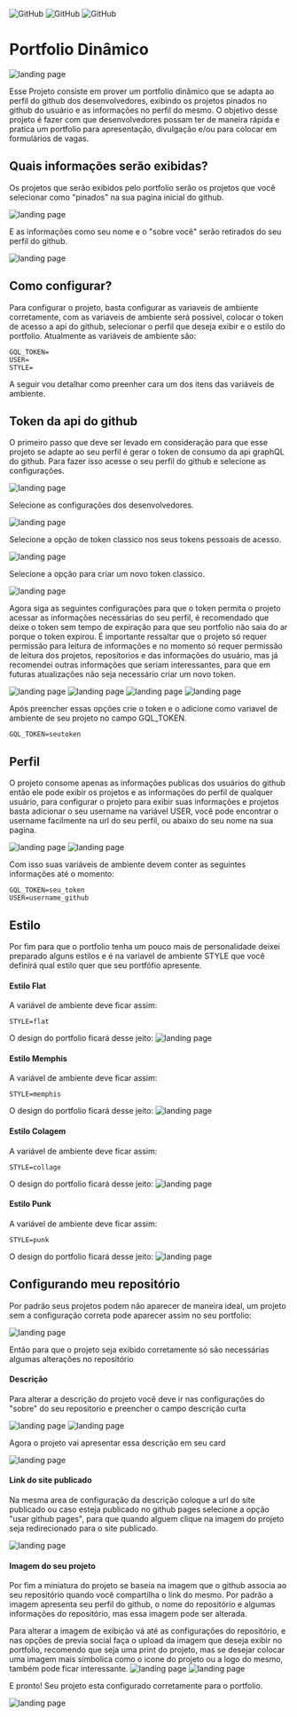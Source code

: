 ![GitHub](https://img.shields.io/github/license/vimigueloli/Portfolio?color=4e8dec) 
![GitHub](https://img.shields.io/badge/-React-4e8dec?)
![GitHub](https://img.shields.io/badge/-Typescript-4e8dec?)

# Portfolio Dinâmico

![landing page](./public/prints/flat.png)

Esse Projeto consiste em prover um portfolio dinâmico que se adapta ao perfil do github dos desenvolvedores, exibindo os projetos pinados no github do usuário e as informações no perfil do mesmo. O objetivo desse projeto é fazer com que desenvolvedores possam ter de maneira rápida e pratica um portfolio para apresentação, divulgação e/ou para colocar em formulários de vagas.

## Quais informações serão exibidas?

Os projetos que serão exibidos pelo portfolio serão os projetos que você selecionar como "pinados" na sua pagina inicial do github.

![landing page](./public/prints/src_1.png)

E as informações como seu nome e o "sobre você" serão retirados do seu perfil do github.

![landing page](./public/prints/src_2.png)


## Como configurar?

Para configurar o projeto, basta configurar as variaveis de ambiente corretamente, com as variaveis de ambiente será possivel, colocar o token de acesso a api do github, selecionar o perfil que deseja exibir e o estilo do portfolio. Atualmente as variáveis de ambiente são:

```env
GQL_TOKEN=
USER=
STYLE=
```

A seguir vou detalhar como preenher cara um dos itens das variáveis de ambiente.



## Token da api do github

O primeiro passo que deve ser levado em consideração para que esse projeto se adapte ao seu perfil é gerar o token de consumo da api graphQL do github. Para fazer isso acesse o seu perfil do github e selecione as configurações.

![landing page](./public/prints/key_step_1.png)

Selecione as configurações dos desenvolvedores.

![landing page](./public/prints/key_step_2.png)

Selecione a opção de token classico nos seus tokens pessoais de acesso.

![landing page](./public/prints/key_step_3.png)

Selecione a opção para criar um novo token classico.

![landing page](./public/prints/key_step_4.png)

Agora siga as seguintes configurações para que o token permita o projeto acessar as informações necessárias do seu perfil, é recomendado que deixe o token sem tempo de expiração para que seu portfolio não saia do ar porque o token expirou. É importante ressaltar que o projeto só requer permissão para leitura de informações e no momento só requer permissão de leitura dos projetos, repositorios e das informações do usuário, mas já recomendei outras informações que seriam interessantes, para que em futuras atualizações não seja necessário criar um novo token. 

![landing page](./public/prints/key_step_5.png)
![landing page](./public/prints/key_step_6.png)
![landing page](./public/prints/key_step_7.png)
![landing page](./public/prints/key_step_8.png)

Após preencher essas opções crie o token e o adicione como variavel de ambiente de seu projeto no campo GQL_TOKEN.

```env
GQL_TOKEN=seutoken
```


## Perfil

O projeto consome apenas as informações publicas dos usuários do github então ele pode exibir os projetos e as informações do perfil de qualquer usuário, para configurar o projeto para exibir suas informações e projetos basta adicionar o seu username na variável USER, você pode encontrar o username facilmente na url do seu perfil, ou abaixo do seu nome na sua pagina.


![landing page](./public/prints/user_1.png)
![landing page](./public/prints/user_2.png)

Com isso suas variáveis de ambiente devem conter as seguintes informações até o momento:

```env
GQL_TOKEN=seu_token
USER=username_github
```

## Estilo

Por fim para que o portfolio tenha um pouco mais de personalidade deixei preparado alguns estilos e é na variavel de ambiente STYLE que você definirá qual estilo quer que seu portfófio apresente.

#### Estilo Flat

A variável de ambiente deve ficar assim: 
```env
STYLE=flat
```
O design do portfolio ficará desse jeito:
![landing page](./public/prints/flat.png)

#### Estilo Memphis

A variável de ambiente deve ficar assim: 
```env
STYLE=memphis
```
O design do portfolio ficará desse jeito:
![landing page](./public/prints/menphis.png)

#### Estilo Colagem

A variável de ambiente deve ficar assim: 
```env
STYLE=collage
```
O design do portfolio ficará desse jeito:
![landing page](./public/prints/collage.png)

#### Estilo Punk

A variável de ambiente deve ficar assim: 
```env
STYLE=punk
```
O design do portfolio ficará desse jeito:
![landing page](./public/prints/punk.png)

## Configurando meu repositório

Por padrão seus projetos podem não aparecer de maneira ideal, um projeto sem a configuração correta pode aparecer assim no seu portfolio:

![landing page](./public/prints/repo_config_1.png)

Então para que o projeto seja exibido corretamente só são necessárias algumas alterações no repositório

#### Descrição

Para alterar a descrição do projeto você deve ir nas configurações do "sobre" do seu repositorio e preencher o campo descrição curta

![landing page](./public/prints/repo_config_2.png)
![landing page](./public/prints/repo_config_3.png)

Agora o projeto vai apresentar essa descrição em seu card

![landing page](./public/prints/repo_config_4.png)

#### Link do site publicado

Na mesma area de configuração da descrição coloque a url do site publicado ou caso esteja publicado no github pages selecione a opção "usar github pages", para que quando alguem clique na imagem do projeto seja redirecionado para o site publicado.

![landing page](./public/prints/repo_config_5.png)

#### Imagem do seu projeto

Por fim a miniatura do projeto se baseia na imagem que o github associa ao seu repositório quando você compartilha o link do mesmo. Por padrão a imagem apresenta seu perfil do github, o nome do repositório e algumas informações do repositório, mas essa imagem pode ser alterada.

Para alterar a imagem de exibição vá até as configurações do repositório, e nas opções de previa social faça o upload da imagem que deseja exibir no portfolio, recomendo que seja uma print do projeto, mas se desejar colocar uma imagem mais simbolica como o icone do projeto ou a logo do mesmo, também pode ficar interessante.
![landing page](./public/prints/repo_config_6.png)
![landing page](./public/prints/repo_config_7.png)

E pronto! Seu projeto esta configurado corretamente para o portfolio.

![landing page](./public/prints/repo_config_8.png)
